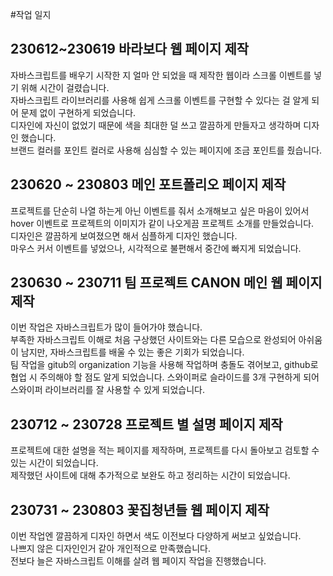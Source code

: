 #작업 일지
## 230612~230619 바라보다 웹 페이지 제작
자바스크립트를 배우기 시작한 지 얼마 안 되었을 때 제작한 웹이라 스크롤 이벤트를 넣기 위해 시간이 걸렸습니다. 
<br/>자바스크립트 라이브러리를 사용해 쉽게 스크롤 이벤트를 구현할 수 있다는 걸 알게 되어 문제 없이 구현하게 되었습니다.
<br/>디자인에 자신이 없었기 때문에 색을 최대한 덜 쓰고 깔끔하게 만들자고 생각하며
디자인 했습니다.
<br/>브랜드 컬러를 포인트 컬러로 사용해 심심할 수 있는 페이지에 조금 포인트를 줬습니다.
## 230620 ~ 230803 메인 포트폴리오 페이지 제작
프로젝트를 단순히 나열 하는게 아닌 이벤트를 줘서 소개해보고 싶은 마음이 있어서 hover 이벤트로 프로젝트의 이미지가 같이 나오게끔 프로젝트 소개를 만들었습니다. 
<br/>디자인은 깔끔하게 보여졌으면 해서 심플하게 디자인 했습니다.
<br/>마우스 커서 이벤트를 넣었으나, 시각적으로 불편해서 중간에 빠지게 되었습니다.
## 230630 ~ 230711 팀 프로젝트 CANON 메인 웹 페이지 제작
이번 작업은 자바스크립트가 많이 들어가야 했습니다. 
<br/>부족한 자바스크립트 이해로 처음 구상했던 사이트와는 다른 모습으로 완성되어 아쉬움이 남지만, 자바스크립트를 배울 수 있는 좋은 기회가 되었습니다.
<br/>팀 작업을 gitub의 organization 기능을 사용해 작업하며 충돌도 겪어보고, github로 협업 시 주의해야 할 점도 알게 되었습니다.
스와이퍼로 슬라이드를 3개 구현하게 되어 스와이퍼 라이브러리를 잘 사용할 수 있게 되었습니다.
## 230712 ~ 230728 프로젝트 별 설명 페이지 제작
프로젝트에 대한 설명을 적는 페이지를 제작하며, 프로젝트를 다시 돌아보고 검토할 수 있는 시간이 되었습니다.
<br/>제작했던 사이트에 대해 추가적으로 보완도 하고 정리하는 시간이 되었습니다.
## 230731 ~ 230803 꽃집청년들 웹 페이지 제작
이번 작업엔 깔끔하게 디자인 하면서 색도 이전보다 다양하게 써보고 싶었습니다. 
<br/>나쁘지 않은 디자인인거 같아 개인적으로 만족했습니다.
<br/>전보다 늘은 자바스크립트 이해를 살려 웹 페이지 작업을 진행했습니다.


